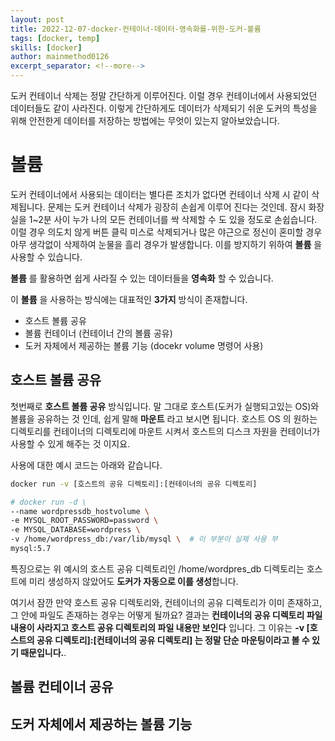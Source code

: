 ```yaml
---
layout: post
title: 2022-12-07-docker-컨테이너-데이터-영속화를-위한-도커-볼륨
tags: [docker, temp]
skills: [docker]
author: mainmethod0126
excerpt_separator: <!--more-->
---
```


도커 컨테이너 삭제는 정말 간단하게 이루어진다.  이럴 경우 컨테이너에서 사용되었던 데이터들도 같이 사라진다. 이렇게 간단하게도 데이터가 삭제되기 쉬운 도커의 특성을 위해 안전한게 데이터를 저장하는 방법에는 무엇이 있는지 알아보았습니다.
<!-- more -->

# 볼륨
도커 컨테이너에서 사용되는 데이터는 별다른 조치가 없다면 컨테이너 삭제 시 같이 삭제됩니다.
문제는 도커 컨테이너 삭제가 굉장히 손쉽게 이루어 진다는 것인데. 잠시 화장실을 1~2분 사이 누가 나의 모든 컨테이너를 싹 삭제할 수 도 있을 정도로 손쉽습니다.
이럴 경우 의도치 않게 버튼 클릭 미스로 삭제되거나 많은 야근으로 정신이 혼미할 경우 아무 생각없이 삭제하여 눈물을 흘리 경우가 발생합니다.
이를 방지하기 위하여 **볼륨** 을 사용할 수 있습니다.

**볼륨** 를 활용하면 쉽게 사라질 수 있는 데이터들을 **영속화** 할 수 있습니다.

이 **볼륨** 을 사용하는 방식에는 대표적인 **3가지** 방식이 존재합니다.

- 호스트 볼륨 공유
- 볼륨 컨테이너 (컨테이너 간의 볼륨 공유)
- 도커 자체에서 제공하는 볼륨 기능 (docekr volume 명령어 사용)


## 호스트 볼륨 공유

첫번째로 **호스트 볼륨 공유** 방식입니다. 말 그대로 호스트(도커가 실행되고있는 OS)와 볼륨을 공유하는 것 인데, 쉽게 말해 **마운트** 라고 보시면 됩니다.
호스트 OS 의 원하는 디렉토리를 컨테이너의 디렉토리에 마운트 시켜서 호스트의 디스크 자원을 컨테이너가 사용할 수 있게 해주는 것 이지요.

사용에 대한 예시 코드는 아래와 같습니다.

```bash
docker run -v [호스트의 공유 디렉토리]:[컨테이너의 공유 디렉토리]
```

```bash
# docker run -d \
--name wordpressdb_hostvolume \
-e MYSQL_ROOT_PASSWORD=password \
-e MYSQL_DATABASE=wordpress \
-v /home/wordpress_db:/var/lib/mysql \  # 이 부분이 실제 사용 부
mysql:5.7
```

특징으로는 위 예시의 호스트 공유 디렉토리인 /home/wordpres_db 디렉토리는 호스트에 미리 생성하지 않았어도 **도커가 자동으로 이를 생성**합니다.

여기서 잠깐 만약 호스트 공유 디렉토리와, 컨테이너의 공유 디렉토리가 이미 존재하고, 그 안에 파일도 존재하는 경우는 어떻게 될까요?
결과는 **컨테이너의 공유 디렉토리 파일 내용이 사라지고 호스트 공유 디렉토리의 파일 내용만 보인다** 입니다.
그 이유는 **-v [호스트의 공유 디렉토리]:[컨테이너의 공유 디렉토리] 는 정말 단순 마운팅이라고 볼 수 있기 때문입니다.**.

## 볼륨 컨테이너 공유


## 도커 자체에서 제공하는 볼륨 기능